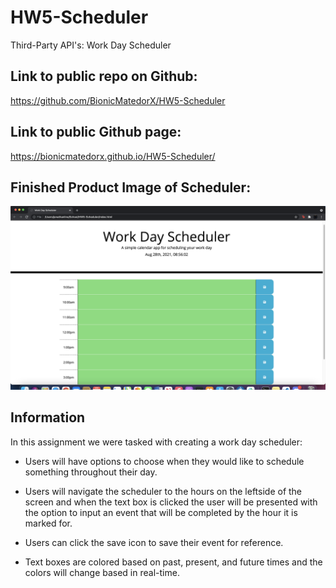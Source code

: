 # HW5-Scheduler
Third-Party API's: Work Day Scheduler

## Link to public repo on Github:

https://github.com/BionicMatedorX/HW5-Scheduler

## Link to public Github page:

https://bionicmatedorx.github.io/HW5-Scheduler/

## Finished Product Image of Scheduler:

![Screenshot](./assets/images/final_project.png)

## Information

In this assignment we were tasked with creating a work day scheduler:

- Users will have options to choose when they would like to schedule something throughout their day.

- Users will navigate the scheduler to the hours on the leftside of the screen and when the text box is clicked the user will be presented with the option to input an event that will be completed by the hour it is marked for.

- Users can click the save icon to save their event for reference.

- Text boxes are colored based on past, present, and future times and the colors will change based in real-time. 

